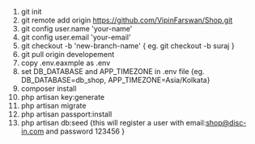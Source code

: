 1. git init
2. git remote add origin https://github.com/VipinFarswan/Shop.git
3. git config user.name 'your-name'
4. git config user.email 'your-email'
5. git checkout -b 'new-branch-name'  { eg. git checkout -b suraj } 
6. git pull origin developement
7. copy .env.eaxmple as .env
8. set DB_DATABASE and APP_TIMEZONE in .env file  {eg. DB_DATABASE=db_shop, APP_TIMEZONE=Asia/Kolkata} 
9.  composer install
10. php artisan key:generate
11. php artisan migrate
12. php artisan passport:install
13. php artisan db:seed {this will register a user with email:shop@disc-in.com and password 123456 }
